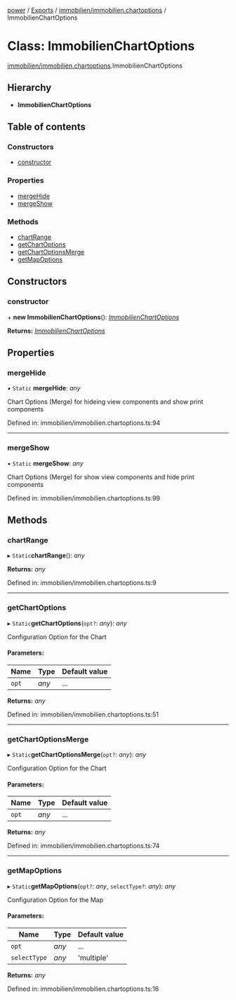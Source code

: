 [power](../../doc.md) / [Exports](../../modules.md) / [immobilien/immobilien.chartoptions](../../modules/immobilien/immobilien.immobilien_immobilien_chartoptions.md) / ImmobilienChartOptions

# Class: ImmobilienChartOptions

[immobilien/immobilien.chartoptions](../../modules/immobilien/immobilien.immobilien_immobilien_chartoptions.md).ImmobilienChartOptions

## Hierarchy

* **ImmobilienChartOptions**

## Table of contents

### Constructors

- [constructor](immobilien.chartoptions.immobilienchartoptions.md#constructor)

### Properties

- [mergeHide](immobilien.chartoptions.immobilienchartoptions.md#mergehide)
- [mergeShow](immobilien.chartoptions.immobilienchartoptions.md#mergeshow)

### Methods

- [chartRange](immobilien.chartoptions.immobilienchartoptions.md#chartrange)
- [getChartOptions](immobilien.chartoptions.immobilienchartoptions.md#getchartoptions)
- [getChartOptionsMerge](immobilien.chartoptions.immobilienchartoptions.md#getchartoptionsmerge)
- [getMapOptions](immobilien.chartoptions.immobilienchartoptions.md#getmapoptions)

## Constructors

### constructor

\+ **new ImmobilienChartOptions**(): [*ImmobilienChartOptions*](immobilien.chartoptions.immobilienchartoptions.md)

**Returns:** [*ImmobilienChartOptions*](immobilien.chartoptions.immobilienchartoptions.md)

## Properties

### mergeHide

▪ `Static` **mergeHide**: *any*

Chart Options (Merge) for hideing view components and show print components

Defined in: immobilien/immobilien.chartoptions.ts:94

___

### mergeShow

▪ `Static` **mergeShow**: *any*

Chart Options (Merge) for show view components and hide print components

Defined in: immobilien/immobilien.chartoptions.ts:99

## Methods

### chartRange

▸ `Static`**chartRange**(): *any*

**Returns:** *any*

Defined in: immobilien/immobilien.chartoptions.ts:9

___

### getChartOptions

▸ `Static`**getChartOptions**(`opt?`: *any*): *any*

Configuration Option for the Chart

#### Parameters:

Name | Type | Default value |
------ | ------ | ------ |
`opt` | *any* | ... |

**Returns:** *any*

Defined in: immobilien/immobilien.chartoptions.ts:51

___

### getChartOptionsMerge

▸ `Static`**getChartOptionsMerge**(`opt?`: *any*): *any*

Configuration Option for the Chart

#### Parameters:

Name | Type | Default value |
------ | ------ | ------ |
`opt` | *any* | ... |

**Returns:** *any*

Defined in: immobilien/immobilien.chartoptions.ts:74

___

### getMapOptions

▸ `Static`**getMapOptions**(`opt?`: *any*, `selectType?`: *any*): *any*

Configuration Option for the Map

#### Parameters:

Name | Type | Default value |
------ | ------ | ------ |
`opt` | *any* | ... |
`selectType` | *any* | 'multiple' |

**Returns:** *any*

Defined in: immobilien/immobilien.chartoptions.ts:16
